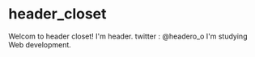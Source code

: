 # header_closet
Welcom to header closet!
I'm header.
twitter : @headero_o
I'm studying Web development.
